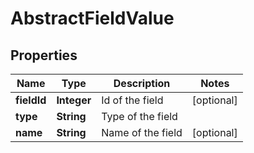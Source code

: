 

# AbstractFieldValue

## Properties

Name | Type | Description | Notes
------------ | ------------- | ------------- | -------------
**fieldId** | **Integer** | Id of the field |  [optional]
**type** | **String** | Type of the field | 
**name** | **String** | Name of the field |  [optional]



